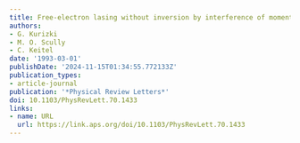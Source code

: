 ```yaml
---
title: Free-electron lasing without inversion by interference of momentum states
authors:
- G. Kurizki
- M. O. Scully
- C. Keitel
date: '1993-03-01'
publishDate: '2024-11-15T01:34:55.772133Z'
publication_types:
- article-journal
publication: '*Physical Review Letters*'
doi: 10.1103/PhysRevLett.70.1433
links:
- name: URL
  url: https://link.aps.org/doi/10.1103/PhysRevLett.70.1433
---
```


